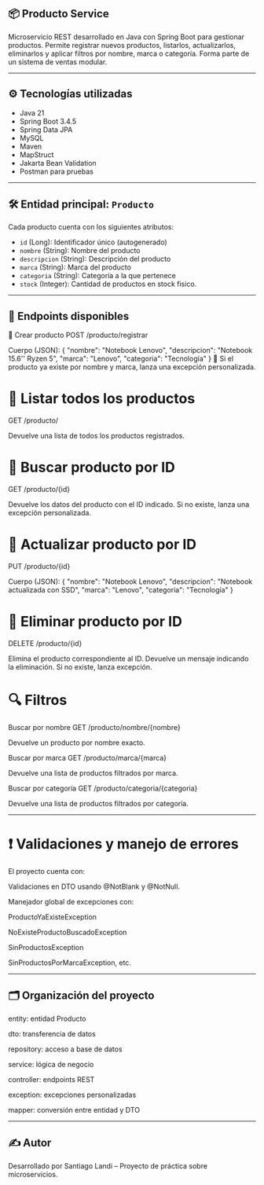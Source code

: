 ## 📦 Producto Service

Microservicio REST desarrollado en Java con Spring Boot para gestionar productos. Permite registrar nuevos productos, listarlos, actualizarlos, eliminarlos y aplicar filtros por nombre, marca o categoría. Forma parte de un sistema de ventas modular.

---

## ⚙️ Tecnologías utilizadas

- Java 21
- Spring Boot 3.4.5
- Spring Data JPA
- MySQL
- Maven
- MapStruct
- Jakarta Bean Validation
- Postman para pruebas

---

## 🛠️ Entidad principal: `Producto`

Cada producto cuenta con los siguientes atributos:

- `id` (Long): Identificador único (autogenerado)
- `nombre` (String): Nombre del producto
- `descripcion` (String): Descripción del producto
- `marca` (String): Marca del producto
- `categoria` (String): Categoría a la que pertenece
- `stock` (Integer): Cantidad de productos en stock fisico.

---

## 📘 Endpoints disponibles
🔸 Crear producto
POST /producto/registrar

Cuerpo (JSON):
{
  "nombre": "Notebook Lenovo",
  "descripcion": "Notebook 15.6'' Ryzen 5",
  "marca": "Lenovo",
  "categoria": "Tecnología"
}
📌 Si el producto ya existe por nombre y marca, lanza una excepción personalizada.

# 🔸 Listar todos los productos
GET /producto/

Devuelve una lista de todos los productos registrados.

# 🔸 Buscar producto por ID
GET /producto/{id}

Devuelve los datos del producto con el ID indicado. Si no existe, lanza una excepción personalizada.

# 🔸 Actualizar producto por ID
PUT /producto/{id}

Cuerpo (JSON):
{
"nombre": "Notebook Lenovo",
"descripcion": "Notebook actualizada con SSD",
"marca": "Lenovo",
"categoria": "Tecnología"
}

# 🔸 Eliminar producto por ID
DELETE /producto/{id}

Elimina el producto correspondiente al ID. Devuelve un mensaje indicando la eliminación. Si no existe, lanza excepción.

# 🔍 Filtros
Buscar por nombre
GET /producto/nombre/{nombre}

Devuelve un producto por nombre exacto.

Buscar por marca
GET /producto/marca/{marca}

Devuelve una lista de productos filtrados por marca.

Buscar por categoría
GET /producto/categoria/{categoria}

Devuelve una lista de productos filtrados por categoría.

---

# ❗ Validaciones y manejo de errores
El proyecto cuenta con:

Validaciones en DTO usando @NotBlank y @NotNull.

Manejador global de excepciones con:

ProductoYaExisteException

NoExisteProductoBuscadoException

SinProductosException

SinProductosPorMarcaException, etc.

---

## 🗂️ Organización del proyecto
entity: entidad Producto

dto: transferencia de datos

repository: acceso a base de datos

service: lógica de negocio

controller: endpoints REST

exception: excepciones personalizadas

mapper: conversión entre entidad y DTO

---

## ✍️ Autor
Desarrollado por Santiago Landi – Proyecto de práctica sobre microservicios.